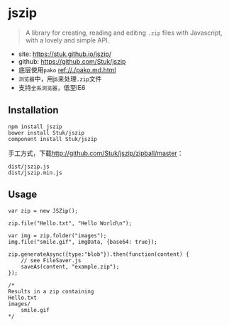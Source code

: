 # jszip

> A library for creating, reading and editing `.zip` files with Javascript, with a lovely and simple API.

* site: <https://stuk.github.io/jszip/>
* github: <https://github.com/Stuk/jszip>
* 底层使用`pako` <ref://./pako.md.html>
* `浏览器`中，用js来处理`.zip`文件
* 支持`全系浏览器`，低至IE6

## Installation

    npm install jszip
    bower install Stuk/jszip
    component install Stuk/jszip

手工方式，下载<http://github.com/Stuk/jszip/zipball/master>：
    
    dist/jszip.js
    dist/jszip.min.js


## Usage

    var zip = new JSZip();

    zip.file("Hello.txt", "Hello World\n");

    var img = zip.folder("images");
    img.file("smile.gif", imgData, {base64: true});

    zip.generateAsync({type:"blob"}).then(function(content) {
        // see FileSaver.js
        saveAs(content, "example.zip");
    });

    /*
    Results in a zip containing
    Hello.txt
    images/
        smile.gif
    */

